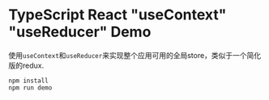 TypeScript React "useContext" "useReducer" Demo
=================================

使用`useContext`和`useReducer`来实现整个应用可用的全局store，类似于一个简化版的redux.

```
npm install
npm run demo
```
